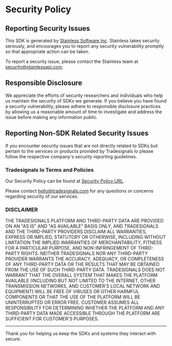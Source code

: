# Security Policy

## Reporting Security Issues

This SDK is generated by [Stainless Software Inc](http://stainlessapi.com). Stainless takes security seriously, and encourages you to report any security vulnerability promptly so that appropriate action can be taken.

To report a security issue, please contact the Stainless team at security@stainlessapi.com.

## Responsible Disclosure

We appreciate the efforts of security researchers and individuals who help us maintain the security of
SDKs we generate. If you believe you have found a security vulnerability, please adhere to responsible
disclosure practices by allowing us a reasonable amount of time to investigate and address the issue
before making any information public.

## Reporting Non-SDK Related Security Issues

If you encounter security issues that are not directly related to SDKs but pertain to the services
or products provided by Tradesignals Io please follow the respective company's security reporting guidelines.

### Tradesignals Io Terms and Policies

Our Security Policy can be found at [Security Policy URL](https://tradesignals.io/terms).

Please contact hello@tradesignals.com for any questions or concerns regarding security of our services.

### DISCLAIMER

THE TRADESIGNALS PLATFORM AND THIRD-PARTY DATA ARE PROVIDED ON AN "AS IS" AND "AS AVAILABLE" BASIS ONLY, AND TRADESIGNALS AND THE THIRD-PARTY PROVIDERS DISCLAIM ALL WARRANTIES, EXPRESS OR IMPLIED, STATUTORY OR OTHERWISE, INCLUDING WITHOUT LIMITATION THE IMPLIED WARRANTIES OF MERCHANTABILITY, FITNESS FOR A PARTICULAR PURPOSE, AND NON-INFRINGEMENT OF THIRD-PARTY RIGHTS. NEITHER TRADESIGNALS NOR ANY THIRD-PARTY PROVIDER WARRANTS THE ACCURACY, ADEQUACY, OR COMPLETENESS OF ANY THIRD-PARTY DATA OR THE RESULTS THAT MAY BE OBTAINED FROM THE USE OF SUCH THIRD-PARTY DATA. TRADESIGNALS DOES NOT WARRANT THAT THE OVERALL SYSTEM THAT MAKES THE PLATFORM AVAILABLE (INCLUDING BUT NOT LIMITED TO THE INTERNET, OTHER TRANSMISSION NETWORKS, AND CUSTOMER'S LOCAL NETWORK AND EQUIPMENT) WILL BE FREE OF VIRUSES OR OTHER HARMFUL COMPONENTS OR THAT THE USE OF THE PLATFORM WILL BE UNINTERRUPTED OR ERROR FREE. CUSTOMER ASSUMES ALL RESPONSIBILITY FOR DETERMINING WHETHER THE PLATFORM AND ANY THIRD-PARTY DATA MADE ACCESSIBLE THROUGH THE PLATFORM ARE SUFFICIENT FOR CUSTOMER'S PURPOSES.

---

Thank you for helping us keep the SDKs and systems they interact with secure.
